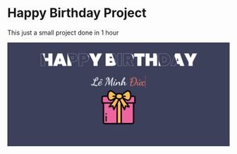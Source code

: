 # Happy Birthday Project 

This just a small project done in 1 hour

![Screenshot](./screenshot.png)
